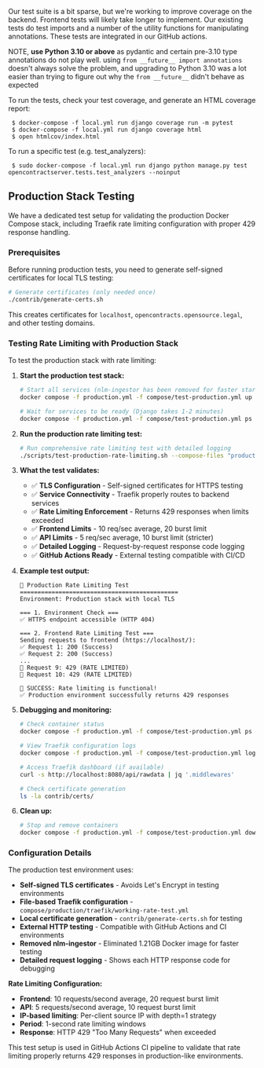 Our test suite is a bit sparse, but we're working to improve coverage on the backend. Frontend tests will likely take
longer to implement. Our existing tests do test imports and a number of the utility functions for manipulating
annotations. These tests are integrated in our GitHub actions.

NOTE, **use Python 3.10 or above** as pydantic and certain pre-3.10 type annotations do not play well.
using `from __future__ import annotations` doesn't always solve the problem, and upgrading to Python 3.10
was a lot easier than trying to figure out why the `from __future__` didn't behave as expected

To run the tests, check your test coverage, and generate an HTML coverage report:

```commandline
 $ docker-compose -f local.yml run django coverage run -m pytest
 $ docker-compose -f local.yml run django coverage html
 $ open htmlcov/index.html
```

To run a specific test (e.g. test_analyzers):

```commandline
 $ sudo docker-compose -f local.yml run django python manage.py test opencontractserver.tests.test_analyzers --noinput
```

## Production Stack Testing

We have a dedicated test setup for validating the production Docker Compose stack, including Traefik rate limiting configuration with proper 429 response handling.

### Prerequisites

Before running production tests, you need to generate self-signed certificates for local TLS testing:

```bash
# Generate certificates (only needed once)
./contrib/generate-certs.sh
```

This creates certificates for `localhost`, `opencontracts.opensource.legal`, and other testing domains.

### Testing Rate Limiting with Production Stack

To test the production stack with rate limiting:

1. **Start the production test stack:**
   ```bash
   # Start all services (nlm-ingestor has been removed for faster startup)
   docker compose -f production.yml -f compose/test-production.yml up -d

   # Wait for services to be ready (Django takes 1-2 minutes)
   docker compose -f production.yml -f compose/test-production.yml ps
   ```

2. **Run the production rate limiting test:**
   ```bash
   # Run comprehensive rate limiting test with detailed logging
   ./scripts/test-production-rate-limiting.sh --compose-files "production.yml compose/test-production.yml"
   ```

3. **What the test validates:**
   - ✅ **TLS Configuration** - Self-signed certificates for HTTPS testing
   - ✅ **Service Connectivity** - Traefik properly routes to backend services
   - ✅ **Rate Limiting Enforcement** - Returns 429 responses when limits exceeded
   - ✅ **Frontend Limits** - 10 req/sec average, 20 burst limit
   - ✅ **API Limits** - 5 req/sec average, 10 burst limit (stricter)
   - ✅ **Detailed Logging** - Request-by-request response code logging
   - ✅ **GitHub Actions Ready** - External testing compatible with CI/CD

4. **Example test output:**
   ```
   🧪 Production Rate Limiting Test
   =============================================
   Environment: Production stack with local TLS

   === 1. Environment Check ===
   ✅ HTTPS endpoint accessible (HTTP 404)

   === 2. Frontend Rate Limiting Test ===
   Sending requests to frontend (https://localhost/):
   ✅ Request 1: 200 (Success)
   ✅ Request 2: 200 (Success)
   ...
   🚫 Request 9: 429 (RATE LIMITED)
   🚫 Request 10: 429 (RATE LIMITED)

   🎉 SUCCESS: Rate limiting is functional!
   ✅ Production environment successfully returns 429 responses
   ```

5. **Debugging and monitoring:**
   ```bash
   # Check container status
   docker compose -f production.yml -f compose/test-production.yml ps

   # View Traefik configuration logs
   docker compose -f production.yml -f compose/test-production.yml logs traefik | grep -i rate

   # Access Traefik dashboard (if available)
   curl -s http://localhost:8080/api/rawdata | jq '.middlewares'

   # Check certificate generation
   ls -la contrib/certs/
   ```

6. **Clean up:**
   ```bash
   # Stop and remove containers
   docker compose -f production.yml -f compose/test-production.yml down -v
   ```

### Configuration Details

The production test environment uses:

- **Self-signed TLS certificates** - Avoids Let's Encrypt in testing environments
- **File-based Traefik configuration** - `compose/production/traefik/working-rate-test.yml`
- **Local certificate generation** - `contrib/generate-certs.sh` for testing
- **External HTTP testing** - Compatible with GitHub Actions and CI environments
- **Removed nlm-ingestor** - Eliminated 1.21GB Docker image for faster testing
- **Detailed request logging** - Shows each HTTP response code for debugging

**Rate Limiting Configuration:**
- **Frontend**: 10 requests/second average, 20 request burst limit
- **API**: 5 requests/second average, 10 request burst limit
- **IP-based limiting**: Per-client source IP with depth=1 strategy
- **Period**: 1-second rate limiting windows
- **Response**: HTTP 429 "Too Many Requests" when exceeded

This test setup is used in GitHub Actions CI pipeline to validate that rate limiting properly returns 429 responses in production-like environments.
